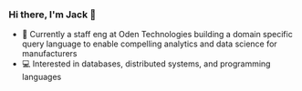 ### Hi there, I'm Jack 👋

- 🔭 Currently a staff eng at Oden Technologies building a domain specific query language to enable compelling analytics and data science for manufacturers
- 💻 Interested in databases, distributed systems, and programming languages
